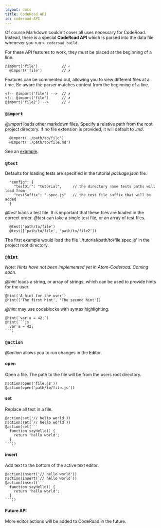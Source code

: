 ```yaml
---
layout: docs
title: CodeRoad API
id: coderoad-API
---
```


Of course Markdown couldn't cover all uses necessary for CodeRoad. Instead, there is a special **CodeRoad API** which is parsed into the data file whenever you run `> coderoad build`.

For these API features to work, they must be placed at the beginning of a line.

    @import('file')           // ✓
      @import('file')         // ✗

Features can be commented out, allowing you to view different files at a time. Be aware the parser matches content from the beginning of a line.

    <!-- @import('file') -->  // ✗
    <!-- @import('file')      // ✗
    @import('file2') -->      // ✓

### `@import`

*@import* loads other markdown files. Specify a relative path from the root project directory. If no file extension is provided, it will default to *.md*.

      @import('./path/to/file')
      @import('./path/to/file.md')

See an [example](https://github.com/coderoad/coderoad-functional-school/blob/master/tutorial/tutorial.md).


### `@test`

Defaults for loading tests are specified in the tutorial *package.json* file.

      "config": {
        "testDir": "tutorial",     // the directory name tests paths will load from
        "testSuffix": ".spec.js"   // the test file suffix that will be added
      }

*@test* loads a test file. It is important that these files are loaded in the correct order. *@test* can take a single test file, or an array of test files.

      @test('path/to/file')
      @test(['path/to/file', 'path/to/file2'])

The first example would load the file './tutorial/path/to/file.spec.js' in the project root directory.

### `@hint`

*Note: Hints have not been implemented yet in Atom-Coderoad. Coming soon.*

*@hint* loads a string, or array of strings, which can be used to provide hints for the user.

    @hint('A hint for the user')
    @hint(['The first hint', 'The second hint'])

*@hint* may use codeblocks with syntax highlighting.


    @hint(`var a = 42;`)
    @hint(```js
      var a = 42;
    ```)

### `@action`

*@action* allows you to run changes in the Editor.

#### open

Open a file. The path to the file will be from the users root directory.

    @action(open('file.js'))
    @action(open('path/to/file.js'))

#### set

Replace all text in a file.

    @action(set('// hello world'))
    @action(set(`// hello world`))
    @action(set(```
      function sayHello() {
        return 'hello world';
      }
    ```))

#### insert

Add text to the bottom of the active text editor.

    @action(insert('// hello world'))
    @action(insert(`// hello world`))
    @action(insert(```
      function sayHello() {
        return 'hello world';
      }
    ```))

#### Future API

More editor actions will be added to CodeRoad in the future.
